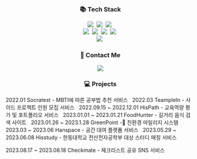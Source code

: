 

<h3 align="center">📚 Tech Stack </h3>
<p align="center">
  <img src="https://img.shields.io/badge/Java-007396?style=flat-square&logo=Java&logoColor=white"/></a>&nbsp
  <img src="https://img.shields.io/badge/C++-blue?style=flat-square"/></a>&nbsp 
  <img src="https://img.shields.io/badge/Javascript-ffb13b?style=flat-square&logo=javascript&logoColor=white"/></a>&nbsp 
  <br>
  <img src="https://img.shields.io/badge/Spring-6DB33F?style=flat-square&logo=Spring&logoColor=white"/></a>&nbsp
  <img src="https://img.shields.io/badge/SpringBoot-6DB33F?style=flat-square&logo=SpringBoot&logoColor=white"/></a>&nbsp 
  <img src="https://img.shields.io/badge/JPA-green?style=flat-square&"/></a>&nbsp 
  <img src="https://img.shields.io/badge/React-61DAFB?style=flat-square&logo=React&logoColor=white"/></a>&nbsp

  <br>
  <img src="https://img.shields.io/badge/Mysql-E6B91E?style=flat-square&logo=MySql&logoColor=white"/></a>&nbsp 
   

</p>


<h3 align="center">🌈 Contact Me </h3>

<p align="center">
  <a href="mailto:inhyeok38@gmail.com"><img src="https://img.shields.io/badge/Gmail-d14836?style=flat-square&logo=Gmail&logoColor=white&link=kimhyein7110@gmail.com"/></a>
</p>


<h3 align="center">💻 Projects </h3>
2022.01 Socratest - MBTI에 따른 공부법 추천 서비스 &nbsp
2022.03 TeampleIn - 사이드 프로젝트 인원 모집 서비스 &nbsp
2022.09.15 ~ 2022.12.01 HisPath - 교육역량 평가 및 포트폴리오 서비스 &nbsp
2023.01.01 ~ 2023.01.21 FoodHunter - 길거리 음식 검색 사이트 &nbsp
2023.01.26 ~ 2023.1.28 GreenPoint - 친환경 마일리지 시스템 &nbsp
2023.03 ~ 2023.06 Hanspace - 공간 대여 플랫폼 서비스 &nbsp
2023.05.29 ~ 2023.06.08 Hisstudy - 한동대학교 전산전자공학부 대상 스터디 매칭 서비스

2023.08.17 ~ 2023.08.18 Checkmate - 체크리스트 공유 SNS 서비스
